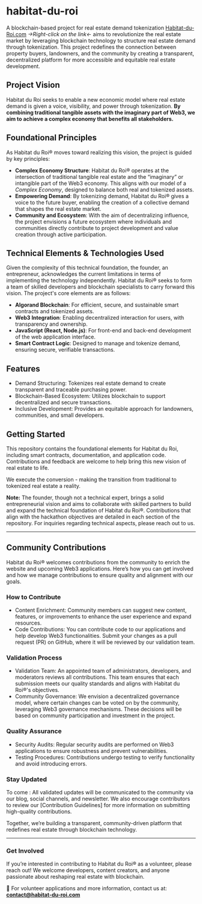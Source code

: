 # habitat-du-roi
A blockchain-based project for real estate demand tokenization
[Habitat-du-Roi.com](http://www.habitat-du-roi.com) *->Right-click on the link<-* aims to revolutionize the real estate market by leveraging blockchain technology to structure real estate demand through tokenization. 
This project redefines the connection between property buyers, landowners, and the community by creating a transparent, decentralized platform for more accessible and equitable real estate development.

## Project Vision
Habitat du Roi seeks to enable a new economic model where real estate demand is given a voice, visibility, and power through tokenization. **By combining traditional tangible assets with the imaginary part of Web3, we aim to achieve a complex economy that benefits all stakeholders.**

## Foundational Principles
As Habitat du Roi® moves toward realizing this vision, the project is guided by key principles:
- **Complex Economy Structure**: Habitat du Roi® operates at the intersection of traditional tangible real estate and the “imaginary” or intangible part of the Web3 economy. This aligns with our model of a *Complex Economy*, designed to balance both real and tokenized assets.
- **Empowering Demand**: By tokenizing demand, Habitat du Roi® gives a voice to the future buyer, enabling the creation of a collective demand that shapes the real estate market.
- **Community and Ecosystem**: With the aim of decentralizing influence, the project envisions a future ecosystem where individuals and communities directly contribute to project development and value creation through active participation.

## Technical Elements & Technologies Used

Given the complexity of this technical foundation, the founder, an entrepreneur, acknowledges the current limitations in terms of implementing the technology independently. Habitat du Roi® seeks to form a team of skilled developers and blockchain specialists to carry forward this vision. The project's core elements are as follows:

- **Algorand Blockchain**: For efficient, secure, and sustainable smart contracts and tokenized assets.
- **Web3 Integration**: Enabling decentralized interaction for users, with transparency and ownership.
- **JavaScript (React, Node.js)**: For front-end and back-end development of the web application interface.
- **Smart Contract Logic**: Designed to manage and tokenize demand, ensuring secure, verifiable transactions.

## Features
- Demand Structuring: Tokenizes real estate demand to create transparent and traceable purchasing power.
- Blockchain-Based Ecosystem: Utilizes blockchain to support decentralized and secure transactions.
- Inclusive Development: Provides an equitable approach for landowners, communities, and small developers.
  
## Getting Started
This repository contains the foundational elements for Habitat du Roi, including smart contracts, documentation, and application code. Contributions and feedback are welcome to help bring this new vision of real estate to life.

We execute the conversion - making the transition from traditional to tokenized real estate a reality.

**Note:** The founder, though not a technical expert, brings a solid entrepreneurial vision and aims to collaborate with skilled partners to build and expand the technical foundation of Habitat du Roi®. Contributions that align with the hackathon objectives are detailed in each section of the repository. For inquiries regarding technical aspects, please reach out to us.

---------------------------------

## Community Contributions

Habitat du Roi® welcomes contributions from the community to enrich the website and upcoming Web3 applications. Here’s how you can get involved and how we manage contributions to ensure quality and alignment with our goals.

### How to Contribute
- Content Enrichment: Community members can suggest new content, features, or improvements to enhance the user experience and expand resources.
- Code Contributions: You can contribute code to our applications and help develop Web3 functionalities. Submit your changes as a pull request (PR) on GitHub, where it will be reviewed by our validation team.

### Validation Process
- Validation Team: An appointed team of administrators, developers, and moderators reviews all contributions. This team ensures that each submission meets our quality standards and aligns with Habitat du Roi®'s objectives.
- Community Governance: We envision a decentralized governance model, where certain changes can be voted on by the community, leveraging Web3 governance mechanisms. These decisions will be based on community participation and investment in the project.

### Quality Assurance
- Security Audits: Regular security audits are performed on Web3 applications to ensure robustness and prevent vulnerabilities.
- Testing Procedures: Contributions undergo testing to verify functionality and avoid introducing errors.

### Stay Updated
To come : All validated updates will be communicated to the community via our blog, social channels, and newsletter. We also encourage contributors to review our [Contribution Guidelines] for more information on submitting high-quality contributions.

Together, we’re building a transparent, community-driven platform that redefines real estate through blockchain technology.

---------------------------------

### Get Involved

If you’re interested in contributing to Habitat du Roi® as a volunteer, please reach out! We welcome developers, content creators, and anyone passionate about reshaping real estate with blockchain.

📧 For volunteer applications and more information, contact us at: **[contact@habitat-du-roi.com](mailto:contact@habitat-du-roi.com)**


